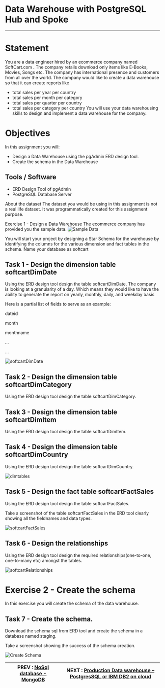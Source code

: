 # Data Warehouse with PostgreSQL Hub and Spoke

---

# Statement
You are a data engineer hired by an ecommerce company named SoftCart.com . The company retails download only items like E-Books, Movies, Songs etc. The company has international presence and customers from all over the world. The company would like to create a data warehouse so that it can create reports like

- total sales per year per country
- total sales per month per category
- total sales per quarter per country
- total sales per category per country
You will use your data warehousing skills to design and implement a data warehouse for the company.

# Objectives
In this assignment you will:

- Design a Data Warehouse using the pgAdmin ERD design tool.
- Create the schema in the Data Warehouse

## Tools / Software
- ERD Design Tool of pgAdmin
- PostgreSQL Database Server

About the dataset
The dataset you would be using in this assignment is not a real life dataset. It was programmatically created for this assignment purpose.

Exercise 1 - Design a Data Warehouse
The ecommerce company has provided you the sample data.
![Sample Data](workscreenshots/ecom-sample-data.png)


You will start your project by designing a Star Schema for the warehouse by identifying the columns for the various dimension and fact tables in the schema. Name your database as softcart

## Task 1 - Design the dimension table softcartDimDate
Using the ERD design tool design the table softcartDimDate. The company is looking at a granularity of a day. Which means they would like to have the ability to generate the report on yearly, monthly, daily, and weekday basis.

Here is a partial list of fields to serve as an example:

dateid

month

monthname

…

…

![softcartDimDate](workscreenshots/softcartDimDate.jpg)

## Task 2 - Design the dimension table softcartDimCategory
Using the ERD design tool design the table softcartDimCategory.

## Task 3 - Design the dimension table softcartDimItem
Using the ERD design tool design the table softcartDimItem.

## Task 4 - Design the dimension table softcartDimCountry
Using the ERD design tool design the table softcartDimCountry.

![dimtables](workscreenshots/dimtables.png)

## Task 5 - Design the fact table softcartFactSales
Using the ERD design tool design the table softcartFactSales.

Take a screenshot of the table softcartFactSales in the ERD tool clearly showing all the fieldnames and data types.

![softcartFactSales](workscreenshots/softcartFactSales.png)

## Task 6 - Design the relationships
Using the ERD design tool design the required relationships(one-to-one, one-to-many etc) amongst the tables.

![softcartRelationships](workscreenshots/softcartRelationships.png)

# Exercise 2 - Create the schema
In this exercise you will create the schema of the data warehouse.

## Task 7 - Create the schema.
Download the schema sql from ERD tool and create the schema in a database named staging.

Take a screenshot showing the success of the schema creation.

![Create Schema](workscreenshots/createschema.png)

|  PREV : [NoSql database - MongoDB](NoSQL.md)  | NEXT : [Production Data warehouse – PostgresSQL or IBM DB2 on cloud](Production.md)
|---|---|
